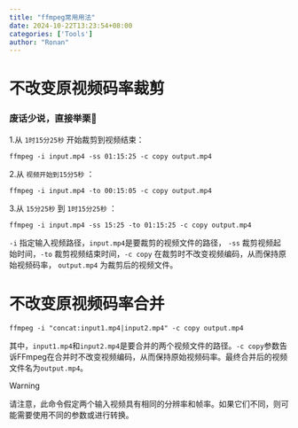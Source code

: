 ```yaml
---
title: "ffmpeg常用用法"
date: 2024-10-22T13:23:54+08:00
categories: ['Tools']
author: "Ronan"
---
```

# 不改变原视频码率裁剪
### 废话少说，直接举栗🌰
1.从 `1时15分25秒` 开始裁剪到视频结束： 
```shell
ffmpeg -i input.mp4 -ss 01:15:25 -c copy output.mp4
``` 

2.从 `视频开始到15分5秒` ：
```shell
ffmpeg -i input.mp4 -to 00:15:05 -c copy output.mp4
```  

3.从 `15分25秒` 到  `1时15分25秒` ：
```shell
ffmpeg -i input.mp4 -ss 15:25 -to 01:15:25 -c copy output.mp4
``` 
  
`-i` 指定输入视频路径，`input.mp4`是要裁剪的视频文件的路径， `-ss` 裁剪视频起始时间，`-to` 裁剪视频结束时间，`-c copy` 在裁剪时不改变视频编码，从而保持原始视频码率， `output.mp4` 为裁剪后的视频文件。

# 不改变原视频码率合并
```shell
ffmpeg -i "concat:input1.mp4|input2.mp4" -c copy output.mp4
``` 
其中，`input1.mp4`和`input2.mp4`是要合并的两个视频文件的路径。`-c copy`参数告诉FFmpeg在合并时不改变视频编码，从而保持原始视频码率。最终合并后的视频文件名为`output.mp4`。

> [!WARNING]
请注意，此命令假定两个输入视频具有相同的分辨率和帧率。如果它们不同，则可能需要使用不同的参数或进行转换。


